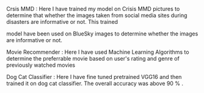 Crsis MMD : Here I have trained my model on Crisis MMD pictures to determine that whether the images taken from social media sites during disasters are informative or not. This trained 


model have been used on BlueSky images to determine whether the images are informative or not.
 

Movie Recommender : Here I have used Machine Learning Algorithms to determine the preferrable movie based on user's rating and genre of previously watched movies


Dog Cat Classifier : Here I have fine tuned pretrained VGG16 and then trained it on dog cat classifier. The overall accuracy was above 90 % .
